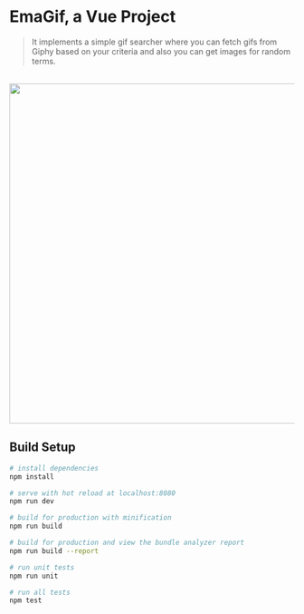 # EmaGif, a Vue Project

> It implements a simple gif searcher where you can fetch gifs from Giphy based on your criteria and also you can get images for random terms.

<p align="center">
  <br>
  <img src="https://www.dropbox.com/s/8hp8d8fczqnz6e7/emagif2.gif?raw=1" width="600" />
  <br>
</p>

## Build Setup

``` bash
# install dependencies
npm install

# serve with hot reload at localhost:8080
npm run dev

# build for production with minification
npm run build

# build for production and view the bundle analyzer report
npm run build --report

# run unit tests
npm run unit

# run all tests
npm test
```

